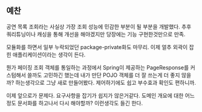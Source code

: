 ## 예찬

공연 목록 조회라는 사실상 가장 조회 성능에 민감한 부분이 될 부분을 개발했다. 추후 쿼리튜닝이나 캐싱을 통해 개선을 해야겠지만 당장에는 기능 구현한것만으로 만족.

모듈화를 하면서 일부 누락되었던 package-private화도 마무리. 이제 얼추 외곽이 잡힌 애플리케이션이라는 생각이 든다.

뭔가 페이징 조회 객체를 통일하는 과정에서 Spring이 제공하는 PageResponse를 커스텀해서 쓸까도 고민하긴 했는데 내가 만단 POJO 객체를 더 잘 쓰는게 더 좋지 않을까? 하는생각으로 그냥 새로
만들어봤다. 제어하기에도 쉽고 부수효과 확인도 편하니까.

이제 앞으로가 문제다. 요구사항을 잡기가 쉽지가 않은거같다. 도메인 개요에 대한 어느정도 문서화를 하고나서 다시 해야할까? 이런생각도 들긴 한다.
